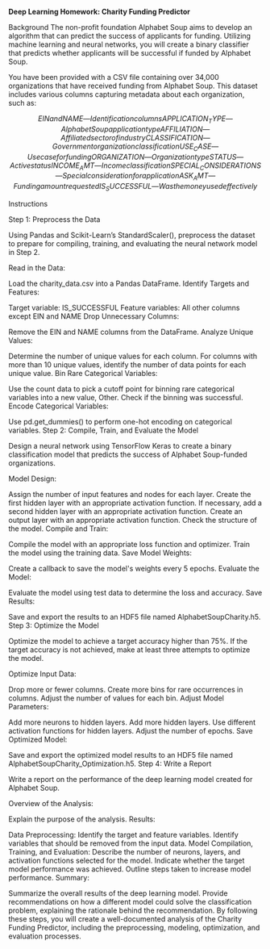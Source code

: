 
**Deep Learning Homework: Charity Funding Predictor**

Background
The non-profit foundation Alphabet Soup aims to develop an algorithm that can predict the success of applicants for funding. Utilizing machine learning and neural networks, you will create a binary classifier that predicts whether applicants will be successful if funded by Alphabet Soup.

You have been provided with a CSV file containing over 34,000 organizations that have received funding from Alphabet Soup. This dataset includes various columns capturing metadata about each organization, such as:

$$
EIN and NAME—Identification columns
APPLICATION_TYPE—Alphabet Soup application type
AFFILIATION—Affiliated sector of industry
CLASSIFICATION—Government organization classification
USE_CASE—Use case for funding
ORGANIZATION—Organization type
STATUS—Active status
INCOME_AMT—Income classification
SPECIAL_CONSIDERATIONS—Special consideration for application
ASK_AMT—Funding amount requested
IS_SUCCESSFUL—Was the money used effectively
$$

Instructions

Step 1: Preprocess the Data

Using Pandas and Scikit-Learn’s StandardScaler(), preprocess the dataset to prepare for compiling, training, and evaluating the neural network model in Step 2.

Read in the Data:

Load the charity_data.csv into a Pandas DataFrame.
Identify Targets and Features:

Target variable: IS_SUCCESSFUL
Feature variables: All other columns except EIN and NAME
Drop Unnecessary Columns:

Remove the EIN and NAME columns from the DataFrame.
Analyze Unique Values:

Determine the number of unique values for each column.
For columns with more than 10 unique values, identify the number of data points for each unique value.
Bin Rare Categorical Variables:

Use the count data to pick a cutoff point for binning rare categorical variables into a new value, Other.
Check if the binning was successful.
Encode Categorical Variables:

Use pd.get_dummies() to perform one-hot encoding on categorical variables.
Step 2: Compile, Train, and Evaluate the Model

Design a neural network using TensorFlow Keras to create a binary classification model that predicts the success of Alphabet Soup-funded organizations.

Model Design:

Assign the number of input features and nodes for each layer.
Create the first hidden layer with an appropriate activation function.
If necessary, add a second hidden layer with an appropriate activation function.
Create an output layer with an appropriate activation function.
Check the structure of the model.
Compile and Train:

Compile the model with an appropriate loss function and optimizer.
Train the model using the training data.
Save Model Weights:

Create a callback to save the model's weights every 5 epochs.
Evaluate the Model:

Evaluate the model using test data to determine the loss and accuracy.
Save Results:

Save and export the results to an HDF5 file named AlphabetSoupCharity.h5.
Step 3: Optimize the Model

Optimize the model to achieve a target accuracy higher than 75%. If the target accuracy is not achieved, make at least three attempts to optimize the model.

Optimize Input Data:

Drop more or fewer columns.
Create more bins for rare occurrences in columns.
Adjust the number of values for each bin.
Adjust Model Parameters:

Add more neurons to hidden layers.
Add more hidden layers.
Use different activation functions for hidden layers.
Adjust the number of epochs.
Save Optimized Model:

Save and export the optimized model results to an HDF5 file named AlphabetSoupCharity_Optimization.h5.
Step 4: Write a Report

Write a report on the performance of the deep learning model created for Alphabet Soup.

Overview of the Analysis:

Explain the purpose of the analysis.
Results:

Data Preprocessing:
Identify the target and feature variables.
Identify variables that should be removed from the input data.
Model Compilation, Training, and Evaluation:
Describe the number of neurons, layers, and activation functions selected for the model.
Indicate whether the target model performance was achieved.
Outline steps taken to increase model performance.
Summary:

Summarize the overall results of the deep learning model.
Provide recommendations on how a different model could solve the classification problem, explaining the rationale behind the recommendation.
By following these steps, you will create a well-documented analysis of the Charity Funding Predictor, including the preprocessing, modeling, optimization, and evaluation processes.